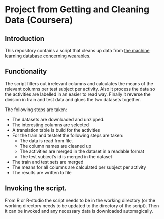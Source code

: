 # Project from Getting and Cleaning Data (Coursera)
## Introduction

This repository contains a script that cleans up data from  <a href=“http://archive.ics.uci.edu/ml/datasets/Human+Activity+Recognition+Using+Smartphones”> the machine learning database concerning wearables</a>.


## Functionality
The script filters out irrelevant columns and calculates the means of the relevant columns per test subject per activity. Also it process the data so the activities are labelled in an easier to read way. Finally it reverse the division in train and test data and glues the two datasets together.

The following steps are taken:
<ul>
<li> The datasets are downloaded and unzipped. </li>
<li> The interesting columns are selected </li>
<li> A translation table is build for the activities </li>
<li> For the train and testset the following steps are taken: 
<ul>
<li> The data is read from file. </li>
<li> The column names are cleaned up </li>
<li> The activities are merged in the dataset in a readable format </li>
<li> The test subject’s id is merged in the dataset </li>
</ul>
</li>
<li> The train and test sets are merged </li>
<li> The means for all columns are calculated per subject per activity </li>
<li> The results are written to file </li>
</ul>

## Invoking the script.
From R or R-studio the script needs to be in the working directory (or the working directory needs to be updated to the directory of the script). Then it can be invoked and any necessary data is downloaded automagically.
